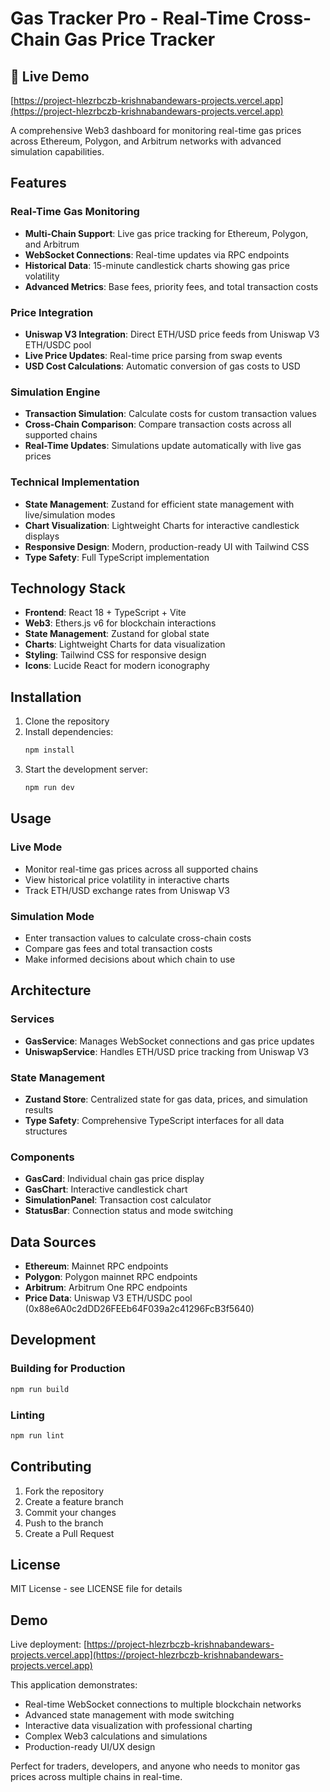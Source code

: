 # Gas Tracker Pro - Real-Time Cross-Chain Gas Price Tracker

## 🚀 Live Demo
[https://project-hlezrbczb-krishnabandewars-projects.vercel.app](https://project-hlezrbczb-krishnabandewars-projects.vercel.app)

A comprehensive Web3 dashboard for monitoring real-time gas prices across Ethereum, Polygon, and Arbitrum networks with advanced simulation capabilities.

## Features

### Real-Time Gas Monitoring
- **Multi-Chain Support**: Live gas price tracking for Ethereum, Polygon, and Arbitrum
- **WebSocket Connections**: Real-time updates via RPC endpoints
- **Historical Data**: 15-minute candlestick charts showing gas price volatility
- **Advanced Metrics**: Base fees, priority fees, and total transaction costs

### Price Integration
- **Uniswap V3 Integration**: Direct ETH/USD price feeds from Uniswap V3 ETH/USDC pool
- **Live Price Updates**: Real-time price parsing from swap events
- **USD Cost Calculations**: Automatic conversion of gas costs to USD

### Simulation Engine
- **Transaction Simulation**: Calculate costs for custom transaction values
- **Cross-Chain Comparison**: Compare transaction costs across all supported chains
- **Real-Time Updates**: Simulations update automatically with live gas prices

### Technical Implementation
- **State Management**: Zustand for efficient state management with live/simulation modes
- **Chart Visualization**: Lightweight Charts for interactive candlestick displays
- **Responsive Design**: Modern, production-ready UI with Tailwind CSS
- **Type Safety**: Full TypeScript implementation

## Technology Stack

- **Frontend**: React 18 + TypeScript + Vite
- **Web3**: Ethers.js v6 for blockchain interactions
- **State Management**: Zustand for global state
- **Charts**: Lightweight Charts for data visualization
- **Styling**: Tailwind CSS for responsive design
- **Icons**: Lucide React for modern iconography

## Installation

1. Clone the repository
2. Install dependencies:
   ```bash
   npm install
   ```
3. Start the development server:
   ```bash
   npm run dev
   ```

## Usage

### Live Mode
- Monitor real-time gas prices across all supported chains
- View historical price volatility in interactive charts
- Track ETH/USD exchange rates from Uniswap V3

### Simulation Mode
- Enter transaction values to calculate cross-chain costs
- Compare gas fees and total transaction costs
- Make informed decisions about which chain to use

## Architecture

### Services
- **GasService**: Manages WebSocket connections and gas price updates
- **UniswapService**: Handles ETH/USD price tracking from Uniswap V3

### State Management
- **Zustand Store**: Centralized state for gas data, prices, and simulation results
- **Type Safety**: Comprehensive TypeScript interfaces for all data structures

### Components
- **GasCard**: Individual chain gas price display
- **GasChart**: Interactive candlestick chart
- **SimulationPanel**: Transaction cost calculator
- **StatusBar**: Connection status and mode switching

## Data Sources

- **Ethereum**: Mainnet RPC endpoints
- **Polygon**: Polygon mainnet RPC endpoints  
- **Arbitrum**: Arbitrum One RPC endpoints
- **Price Data**: Uniswap V3 ETH/USDC pool (0x88e6A0c2dDD26FEEb64F039a2c41296FcB3f5640)

## Development

### Building for Production
```bash
npm run build
```

### Linting
```bash
npm run lint
```

## Contributing

1. Fork the repository
2. Create a feature branch
3. Commit your changes
4. Push to the branch
5. Create a Pull Request

## License

MIT License - see LICENSE file for details

## Demo

Live deployment: [https://project-hlezrbczb-krishnabandewars-projects.vercel.app](https://project-hlezrbczb-krishnabandewars-projects.vercel.app)

This application demonstrates:
- Real-time WebSocket connections to multiple blockchain networks
- Advanced state management with mode switching
- Interactive data visualization with professional charting
- Complex Web3 calculations and simulations
- Production-ready UI/UX design

Perfect for traders, developers, and anyone who needs to monitor gas prices across multiple chains in real-time.